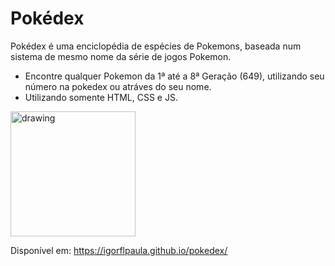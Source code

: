 # Pokédex
Pokédex é uma enciclopédia de espécies de Pokemons, baseada num sistema de mesmo nome da série de jogos Pokemon.

* Encontre qualquer Pokemon da 1ª até a 8ª Geração (649), utilizando seu número na pokedex ou atráves do seu nome.
* Utilizando somente HTML, CSS e JS.

<img src="https://user-images.githubusercontent.com/80724715/183149698-bf05a194-290a-422d-8162-649a429f5919.png" alt="drawing" width="200"/>

Disponível em: https://igorflpaula.github.io/pokedex/

